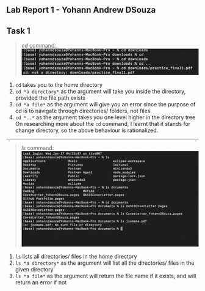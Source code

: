 Lab Report 1 - Yohann Andrew DSouza
---
## Task 1
> *cd* command: 
![Image](/cdCommands.png)
1. `cd` takes you to the home directory
2. `cd *a directory*` as the argument will take you inside the directory, provided the file path exists
3. `cd *a file*` as the argument will give you an error since the purpose of cd is to navigate through directories/ folders, not files.
4. `cd *..*` as the argument takes you one level higher in the directory tree
   On researching more about the `cd` command, I learnt that it stands for change directory, so the above behaviour is rationalized.
---
> *ls* command: 
![Image](/lsCommands.png)
1. `ls` lists all directories/ files in the home directory
2. `ls *a directory*` as the argument will list all the directories/ files in the given directory
3. `ls *a file*` as the argument will return the file name if it exists, and will return an error if not
   
